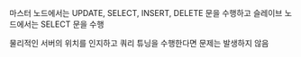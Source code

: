 마스터 노드에서는 UPDATE, SELECT, INSERT, DELETE 문을 수행하고
슬레이브 노드에서는 SELECT 문을 수행

물리적인 서버의 위치를 인지하고 쿼리 튜닝을 수행한다면 문제는 발생하지 않음